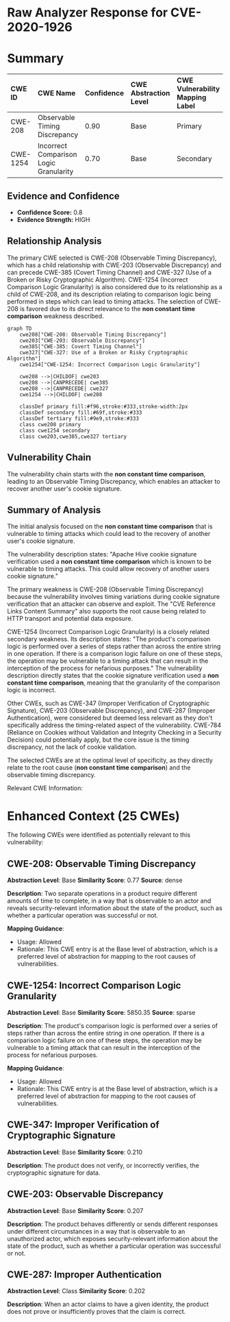 # Raw Analyzer Response for CVE-2020-1926

# Summary
| CWE ID  | CWE Name                                                        | Confidence | CWE Abstraction Level | CWE Vulnerability Mapping Label | CWE-Vulnerability Mapping Notes |
| :-------- | :-------------------------------------------------------------- | :--------- | :-------------------- | :------------------------------ | :------------------------------ |
| CWE-208 | Observable Timing Discrepancy                                 | 0.90       | Base                  | Primary                         | Allowed                       |
| CWE-1254 | Incorrect Comparison Logic Granularity                          | 0.70       | Base                  | Secondary                       | Allowed                       |

## Evidence and Confidence

*   **Confidence Score:** 0.8
*   **Evidence Strength:** HIGH

## Relationship Analysis
The primary CWE selected is CWE-208 (Observable Timing Discrepancy), which has a child relationship with CWE-203 (Observable Discrepancy) and can precede CWE-385 (Covert Timing Channel) and CWE-327 (Use of a Broken or Risky Cryptographic Algorithm). CWE-1254 (Incorrect Comparison Logic Granularity) is also considered due to its relationship as a child of CWE-208, and its description relating to comparison logic being performed in steps which can lead to timing attacks. The selection of CWE-208 is favored due to its direct relevance to the **non constant time comparison** weakness described.

```mermaid
graph TD
    cwe208["CWE-208: Observable Timing Discrepancy"]
    cwe203["CWE-203: Observable Discrepancy"]
    cwe385["CWE-385: Covert Timing Channel"]
    cwe327["CWE-327: Use of a Broken or Risky Cryptographic Algorithm"]
    cwe1254["CWE-1254: Incorrect Comparison Logic Granularity"]

    cwe208 -->|CHILDOF| cwe203
    cwe208 -->|CANPRECEDE| cwe385
    cwe208 -->|CANPRECEDE| cwe327
    cwe1254 -->|CHILDOF| cwe208

    classDef primary fill:#f96,stroke:#333,stroke-width:2px
    classDef secondary fill:#69f,stroke:#333
    classDef tertiary fill:#9e9,stroke:#333
    class cwe208 primary
    class cwe1254 secondary
    class cwe203,cwe385,cwe327 tertiary
```

## Vulnerability Chain
The vulnerability chain starts with the **non constant time comparison**, leading to an Observable Timing Discrepancy, which enables an attacker to recover another user's cookie signature.

## Summary of Analysis
The initial analysis focused on the **non constant time comparison** that is vulnerable to timing attacks which could lead to the recovery of another user's cookie signature.

The vulnerability description states: "Apache Hive cookie signature verification used a **non constant time comparison** which is known to be vulnerable to timing attacks. This could allow recovery of another users cookie signature."

The primary weakness is CWE-208 (Observable Timing Discrepancy) because the vulnerability involves timing variations during cookie signature verification that an attacker can observe and exploit. The "CVE Reference Links Content Summary" also supports the root cause being related to HTTP transport and potential data exposure.

CWE-1254 (Incorrect Comparison Logic Granularity) is a closely related secondary weakness. Its description states: "The product's comparison logic is performed over a series of steps rather than across the entire string in one operation. If there is a comparison logic failure on one of these steps, the operation may be vulnerable to a timing attack that can result in the interception of the process for nefarious purposes." The vulnerability description directly states that the cookie signature verification used a **non constant time comparison**, meaning that the granularity of the comparison logic is incorrect.

Other CWEs, such as CWE-347 (Improper Verification of Cryptographic Signature), CWE-203 (Observable Discrepancy), and CWE-287 (Improper Authentication), were considered but deemed less relevant as they don't specifically address the timing-related aspect of the vulnerability. CWE-784 (Reliance on Cookies without Validation and Integrity Checking in a Security Decision) could potentially apply, but the core issue is the timing discrepancy, not the lack of cookie validation.

The selected CWEs are at the optimal level of specificity, as they directly relate to the root cause (**non constant time comparison**) and the observable timing discrepancy.

Relevant CWE Information:

# Enhanced Context (25 CWEs)
The following CWEs were identified as potentially relevant to this vulnerability:

## CWE-208: Observable Timing Discrepancy
**Abstraction Level**: Base
**Similarity Score**: 0.77
**Source**: dense

**Description**:
Two separate operations in a product require different amounts of time to complete, in a way that is observable to an actor and reveals security-relevant information about the state of the product, such as whether a particular operation was successful or not.

**Mapping Guidance**:
- Usage: Allowed
- Rationale: This CWE entry is at the Base level of abstraction, which is a preferred level of abstraction for mapping to the root causes of vulnerabilities.

## CWE-1254: Incorrect Comparison Logic Granularity
**Abstraction Level**: Base
**Similarity Score**: 5850.35
**Source**: sparse

**Description**:
The product's comparison logic is performed over a series of steps rather than across the entire string in one operation. If there is a comparison logic failure on one of these steps, the operation may be vulnerable to a timing attack that can result in the interception of the process for nefarious purposes.

**Mapping Guidance**:
- Usage: Allowed
- Rationale: This CWE entry is at the Base level of abstraction, which is a preferred level of abstraction for mapping to the root causes of vulnerabilities.

## CWE-347: Improper Verification of Cryptographic Signature
**Abstraction Level**: Base
**Similarity Score**: 0.210

**Description**:
The product does not verify, or incorrectly verifies, the cryptographic signature for data.

## CWE-203: Observable Discrepancy
**Abstraction Level**: Base
**Similarity Score**: 0.207

**Description**:
The product behaves differently or sends different responses under different circumstances in a way that is observable to an unauthorized actor, which exposes security-relevant information about the state of the product, such as whether a particular operation was successful or not.

## CWE-287: Improper Authentication
**Abstraction Level**: Class
**Similarity Score**: 0.202

**Description**:
When an actor claims to have a given identity, the product does not prove or insufficiently proves that the claim is correct.